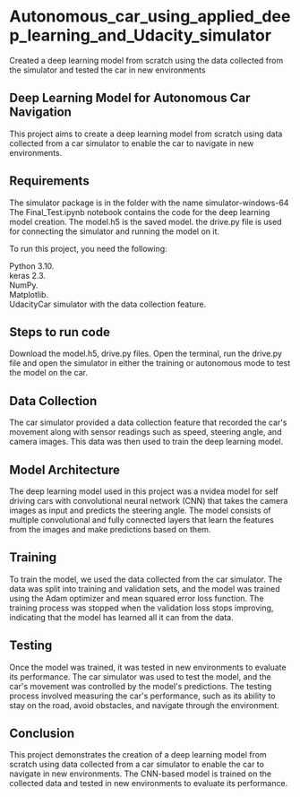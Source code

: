 # Autonomous_car_using_applied_deep_learning_and_Udacity_simulator
Created a deep learning model from scratch using the data collected from the simulator and tested the car in new environments

## Deep Learning Model for Autonomous Car Navigation
This project aims to create a deep learning model from scratch using data collected from a car simulator to enable the car to navigate in new environments.

## Requirements
The simulator package is in the folder with the name simulator-windows-64
The Final_Test.ipynb notebook contains the code for the deep learning model creation.
The model.h5 is the saved model.
the drive.py file is used for connecting the simulator and running the model on it. 

To run this project, you need the following:

Python 3.10.  
keras 2.3.  
NumPy.  
Matplotlib.  
UdacityCar simulator with the data collection feature.  

## Steps to run code
Download the model.h5, drive.py files.
Open the terminal, run the drive.py file and open the simulator in either the training or autonomous mode to test the model on the car.

## Data Collection
The car simulator provided a data collection feature that recorded the car's movement along with sensor readings such as speed, steering angle, and camera images. This data was then used to train the deep learning model.

## Model Architecture
The deep learning model used in this project was a nvidea model for self driving cars with convolutional neural network (CNN) that takes the camera images as input and predicts the steering angle. The model consists of multiple convolutional and fully connected layers that learn the features from the images and make predictions based on them.

## Training
To train the model, we used the data collected from the car simulator. The data was split into training and validation sets, and the model was trained using the Adam optimizer and mean squared error loss function. The training process was stopped when the validation loss stops improving, indicating that the model has learned all it can from the data.

## Testing
Once the model was trained, it was tested in new environments to evaluate its performance. The car simulator was used to test the model, and the car's movement was controlled by the model's predictions. The testing process involved measuring the car's performance, such as its ability to stay on the road, avoid obstacles, and navigate through the environment.

## Conclusion
This project demonstrates the creation of a deep learning model from scratch using data collected from a car simulator to enable the car to navigate in new environments. The CNN-based model is trained on the collected data and tested in new environments to evaluate its performance.
